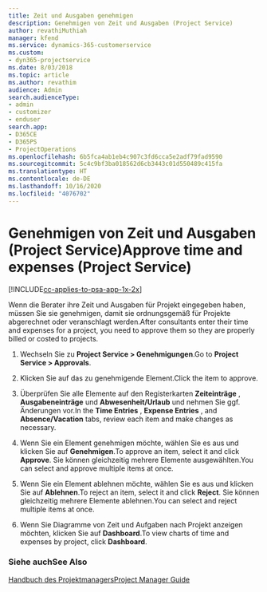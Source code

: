 ```yaml
---
title: Zeit und Ausgaben genehmigen
description: Genehmigen von Zeit und Ausgaben (Project Service)
author: revathiMuthiah
manager: kfend
ms.service: dynamics-365-customerservice
ms.custom:
- dyn365-projectservice
ms.date: 8/03/2018
ms.topic: article
ms.author: revathim
audience: Admin
search.audienceType:
- admin
- customizer
- enduser
search.app:
- D365CE
- D365PS
- ProjectOperations
ms.openlocfilehash: 6b5fca4ab1eb4c907c3fd6cca5e2adf79fad9590
ms.sourcegitcommit: 5c4c9bf3ba018562d6cb3443c01d550489c415fa
ms.translationtype: HT
ms.contentlocale: de-DE
ms.lasthandoff: 10/16/2020
ms.locfileid: "4076702"
---
```

# <a name="approve-time-and-expenses-project-service"></a><span data-ttu-id="9673f-103">Genehmigen von Zeit und Ausgaben (Project Service)</span><span class="sxs-lookup"><span data-stu-id="9673f-103">Approve time and expenses (Project Service)</span></span>

[!INCLUDE[cc-applies-to-psa-app-1x-2x](../includes/cc-applies-to-psa-app-1x-2x.md)]

<span data-ttu-id="9673f-104">Wenn die Berater ihre Zeit und Ausgaben für Projekt eingegeben haben, müssen Sie sie genehmigen, damit sie ordnungsgemäß für Projekte abgerechnet oder veranschlagt werden.</span><span class="sxs-lookup"><span data-stu-id="9673f-104">After consultants enter their time and expenses for a project, you need to approve them so they are properly billed or costed to projects.</span></span>  
  
1.  <span data-ttu-id="9673f-105">Wechseln Sie zu **Project Service > Genehmigungen**.</span><span class="sxs-lookup"><span data-stu-id="9673f-105">Go to **Project Service > Approvals**.</span></span>  
  
2.  <span data-ttu-id="9673f-106">Klicken Sie auf das zu genehmigende Element.</span><span class="sxs-lookup"><span data-stu-id="9673f-106">Click the item to approve.</span></span>  
  
3.  <span data-ttu-id="9673f-107">Überprüfen Sie alle Elemente auf den Registerkarten **Zeiteinträge** , **Ausgabeneinträge** und **Abwesenheit/Urlaub** und nehmen Sie ggf. Änderungen vor.</span><span class="sxs-lookup"><span data-stu-id="9673f-107">In the **Time Entries** , **Expense Entries** , and **Absence/Vacation** tabs, review each item and make changes as necessary.</span></span>  
  
4.  <span data-ttu-id="9673f-108">Wenn Sie ein Element genehmigen möchte, wählen Sie es aus und klicken Sie auf **Genehmigen**.</span><span class="sxs-lookup"><span data-stu-id="9673f-108">To approve an item, select it and click **Approve**.</span></span> <span data-ttu-id="9673f-109">Sie können gleichzeitig mehrere Elemente ausgewählten.</span><span class="sxs-lookup"><span data-stu-id="9673f-109">You can select and approve multiple items at once.</span></span>  
  
5.  <span data-ttu-id="9673f-110">Wenn Sie ein Element ablehnen möchte, wählen Sie es aus und klicken Sie auf **Ablehnen**.</span><span class="sxs-lookup"><span data-stu-id="9673f-110">To reject an item, select it and click **Reject**.</span></span> <span data-ttu-id="9673f-111">Sie können gleichzeitig mehrere Elemente ablehnen.</span><span class="sxs-lookup"><span data-stu-id="9673f-111">You can select and reject multiple items at once.</span></span>  
  
6.  <span data-ttu-id="9673f-112">Wenn Sie Diagramme von Zeit und Aufgaben nach Projekt anzeigen möchten, klicken Sie auf **Dashboard**.</span><span class="sxs-lookup"><span data-stu-id="9673f-112">To view charts of time and expenses by project, click **Dashboard**.</span></span>  
  
### <a name="see-also"></a><span data-ttu-id="9673f-113">Siehe auch</span><span class="sxs-lookup"><span data-stu-id="9673f-113">See Also</span></span>  
 [<span data-ttu-id="9673f-114">Handbuch des Projektmanagers</span><span class="sxs-lookup"><span data-stu-id="9673f-114">Project Manager Guide</span></span>](../psa/project-manager-guide.md)
